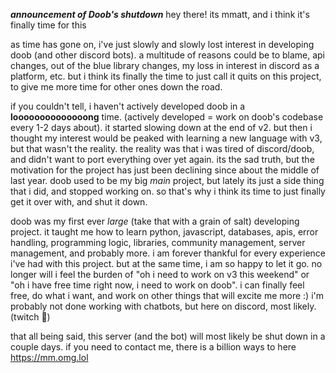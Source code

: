 ***announcement of Doob's shutdown***
hey there! its mmatt, and i think it's finally time for this

as time has gone on, i've just slowly and slowly lost interest in developing doob (and other discord bots). a multitude of reasons could be to blame, api changes, out of the blue library changes, my loss in interest in discord as a platform, etc. but i think its finally the time to just call it quits on this project, to give me more time for other ones down the road.

if you couldn't tell, i haven't actively developed doob in a **loooooooooooooong** time. (actively developed = work on doob's codebase every 1-2 days about). it started slowing down at the end of v2. but then i thought my interest would be peaked with learning a new language with v3, but that wasn't the reality. the reality was that i was tired of discord/doob, and didn't want to port everything over yet again. its the sad truth, but the motivation for the project has just been declining since about the middle of last year. doob used to be my big *main* project, but lately its just a side thing that i did, and stopped working on. so that's why i think its time to just finally get it over with, and shut it down.

doob was my first ever *large* (take that with a grain of salt) developing project. it taught me how to learn python, javascript, databases, apis, error handling, programming logic, libraries, community management, server management, and probably more. i am forever thankful for every experience i've had with this project. but at the same time, i am so happy to let it go. no longer will i feel the burden of "oh i need to work on v3 this weekend" or "oh i have free time right now, i need to work on doob". i can finally feel free, do what i want, and work on other things that will excite me more :) i'm probably not done working with chatbots, but here on discord, most likely. (twitch :eyes:)

that all being said, this server (and the bot) will most likely be shut down in a couple days. if you need to contact me, there is a billion ways to here <https://mm.omg.lol>
